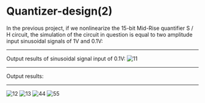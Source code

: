 # Quantizer-design(2)
In the previous project, if we nonlinearize the 15-bit Mid-Rise quantifier S / H circuit, the simulation of the circuit in question is equal to two amplitude input sinusoidal signals of 1V and 0.1V:
___________________________________________________________________________________________________________
Output results of sinusoidal signal input of 0.1V:
![11](https://user-images.githubusercontent.com/72104345/164676938-efd09d80-5414-4aea-b2d8-88c5ec1e0904.JPG)
___________________________________________________________________________________________________________
Output results:
___________________________________________________________________________________________________________
![12](https://user-images.githubusercontent.com/72104345/164677940-2874f752-0ece-4e6b-91d2-aebd53ca116f.JPG)
![13](https://user-images.githubusercontent.com/72104345/164677949-fd1e164a-dfb2-4883-8a7c-9af35dde172b.JPG)
![44](https://user-images.githubusercontent.com/72104345/164677960-b51c9ff3-8ba7-40e2-99e1-d06ec9dcc0ed.JPG)
![55](https://user-images.githubusercontent.com/72104345/164677968-956264c3-476f-46e0-ab59-b4724a0aa2be.JPG)
